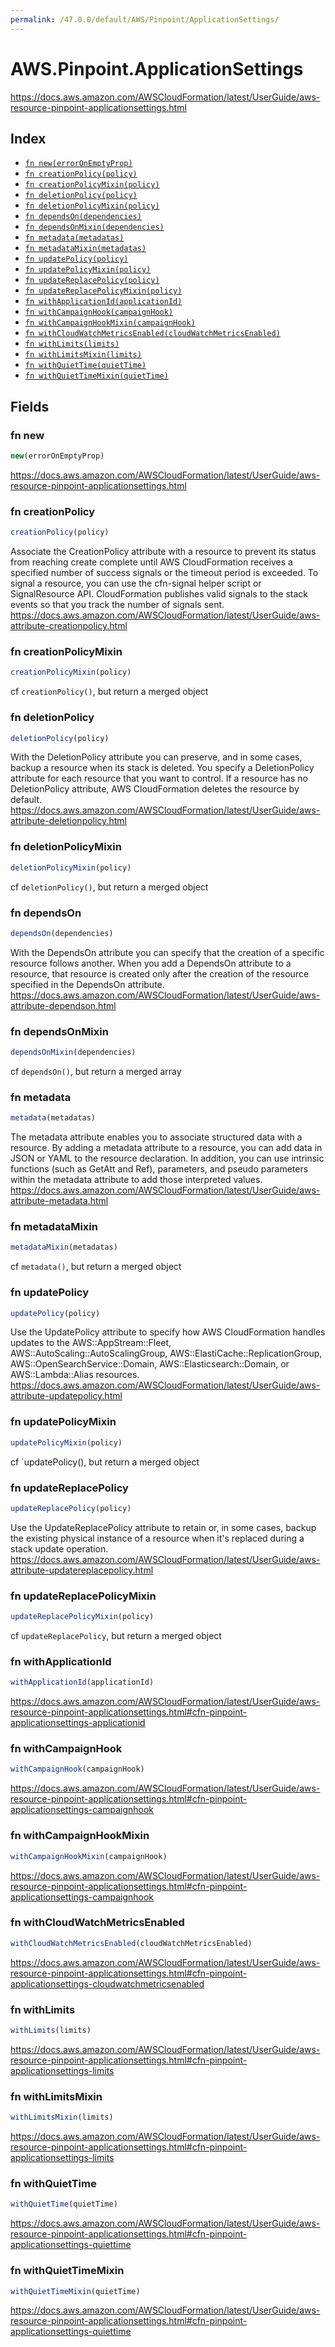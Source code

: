 ```yaml
---
permalink: /47.0.0/default/AWS/Pinpoint/ApplicationSettings/
---
```


# AWS.Pinpoint.ApplicationSettings

https://docs.aws.amazon.com/AWSCloudFormation/latest/UserGuide/aws-resource-pinpoint-applicationsettings.html

## Index

* [`fn new(errorOnEmptyProp)`](#fn-new)
* [`fn creationPolicy(policy)`](#fn-creationpolicy)
* [`fn creationPolicyMixin(policy)`](#fn-creationpolicymixin)
* [`fn deletionPolicy(policy)`](#fn-deletionpolicy)
* [`fn deletionPolicyMixin(policy)`](#fn-deletionpolicymixin)
* [`fn dependsOn(dependencies)`](#fn-dependson)
* [`fn dependsOnMixin(dependencies)`](#fn-dependsonmixin)
* [`fn metadata(metadatas)`](#fn-metadata)
* [`fn metadataMixin(metadatas)`](#fn-metadatamixin)
* [`fn updatePolicy(policy)`](#fn-updatepolicy)
* [`fn updatePolicyMixin(policy)`](#fn-updatepolicymixin)
* [`fn updateReplacePolicy(policy)`](#fn-updatereplacepolicy)
* [`fn updateReplacePolicyMixin(policy)`](#fn-updatereplacepolicymixin)
* [`fn withApplicationId(applicationId)`](#fn-withapplicationid)
* [`fn withCampaignHook(campaignHook)`](#fn-withcampaignhook)
* [`fn withCampaignHookMixin(campaignHook)`](#fn-withcampaignhookmixin)
* [`fn withCloudWatchMetricsEnabled(cloudWatchMetricsEnabled)`](#fn-withcloudwatchmetricsenabled)
* [`fn withLimits(limits)`](#fn-withlimits)
* [`fn withLimitsMixin(limits)`](#fn-withlimitsmixin)
* [`fn withQuietTime(quietTime)`](#fn-withquiettime)
* [`fn withQuietTimeMixin(quietTime)`](#fn-withquiettimemixin)

## Fields

### fn new

```ts
new(errorOnEmptyProp)
```

https://docs.aws.amazon.com/AWSCloudFormation/latest/UserGuide/aws-resource-pinpoint-applicationsettings.html

### fn creationPolicy

```ts
creationPolicy(policy)
```

Associate the CreationPolicy attribute with a resource to prevent its status from reaching create complete until AWS CloudFormation receives a specified number of success signals or the timeout period is exceeded. To signal a resource, you can use the cfn-signal helper script or SignalResource API. CloudFormation publishes valid signals to the stack events so that you track the number of signals sent. 
https://docs.aws.amazon.com/AWSCloudFormation/latest/UserGuide/aws-attribute-creationpolicy.html

### fn creationPolicyMixin

```ts
creationPolicyMixin(policy)
```

cf `creationPolicy()`, but return a merged object

### fn deletionPolicy

```ts
deletionPolicy(policy)
```

With the DeletionPolicy attribute you can preserve, and in some cases, backup a resource when its stack is deleted. You specify a DeletionPolicy attribute for each resource that you want to control. If a resource has no DeletionPolicy attribute, AWS CloudFormation deletes the resource by default. 
https://docs.aws.amazon.com/AWSCloudFormation/latest/UserGuide/aws-attribute-deletionpolicy.html

### fn deletionPolicyMixin

```ts
deletionPolicyMixin(policy)
```

cf `deletionPolicy()`, but return a merged object

### fn dependsOn

```ts
dependsOn(dependencies)
```

With the DependsOn attribute you can specify that the creation of a specific resource follows another. When you add a DependsOn attribute to a resource, that resource is created only after the creation of the resource specified in the DependsOn attribute. 
https://docs.aws.amazon.com/AWSCloudFormation/latest/UserGuide/aws-attribute-dependson.html

### fn dependsOnMixin

```ts
dependsOnMixin(dependencies)
```

cf `dependsOn()`, but return a merged array

### fn metadata

```ts
metadata(metadatas)
```

The metadata attribute enables you to associate structured data with a resource. By adding a metadata attribute to a resource, you can add data in JSON or YAML to the resource declaration. In addition, you can use intrinsic functions (such as GetAtt and Ref), parameters, and pseudo parameters within the metadata attribute to add those interpreted values. 
https://docs.aws.amazon.com/AWSCloudFormation/latest/UserGuide/aws-attribute-metadata.html

### fn metadataMixin

```ts
metadataMixin(metadatas)
```

cf `metadata()`, but return a merged object

### fn updatePolicy

```ts
updatePolicy(policy)
```

Use the UpdatePolicy attribute to specify how AWS CloudFormation handles updates to the AWS::AppStream::Fleet, AWS::AutoScaling::AutoScalingGroup, AWS::ElastiCache::ReplicationGroup, AWS::OpenSearchService::Domain, AWS::Elasticsearch::Domain, or AWS::Lambda::Alias resources. 
https://docs.aws.amazon.com/AWSCloudFormation/latest/UserGuide/aws-attribute-updatepolicy.html

### fn updatePolicyMixin

```ts
updatePolicyMixin(policy)
```

cf `updatePolicy(), but return a merged object

### fn updateReplacePolicy

```ts
updateReplacePolicy(policy)
```

Use the UpdateReplacePolicy attribute to retain or, in some cases, backup the existing physical instance of a resource when it's replaced during a stack update operation. 
https://docs.aws.amazon.com/AWSCloudFormation/latest/UserGuide/aws-attribute-updatereplacepolicy.html

### fn updateReplacePolicyMixin

```ts
updateReplacePolicyMixin(policy)
```

cf `updateReplacePolicy`, but return a merged object

### fn withApplicationId

```ts
withApplicationId(applicationId)
```

https://docs.aws.amazon.com/AWSCloudFormation/latest/UserGuide/aws-resource-pinpoint-applicationsettings.html#cfn-pinpoint-applicationsettings-applicationid

### fn withCampaignHook

```ts
withCampaignHook(campaignHook)
```

https://docs.aws.amazon.com/AWSCloudFormation/latest/UserGuide/aws-resource-pinpoint-applicationsettings.html#cfn-pinpoint-applicationsettings-campaignhook

### fn withCampaignHookMixin

```ts
withCampaignHookMixin(campaignHook)
```

https://docs.aws.amazon.com/AWSCloudFormation/latest/UserGuide/aws-resource-pinpoint-applicationsettings.html#cfn-pinpoint-applicationsettings-campaignhook

### fn withCloudWatchMetricsEnabled

```ts
withCloudWatchMetricsEnabled(cloudWatchMetricsEnabled)
```

https://docs.aws.amazon.com/AWSCloudFormation/latest/UserGuide/aws-resource-pinpoint-applicationsettings.html#cfn-pinpoint-applicationsettings-cloudwatchmetricsenabled

### fn withLimits

```ts
withLimits(limits)
```

https://docs.aws.amazon.com/AWSCloudFormation/latest/UserGuide/aws-resource-pinpoint-applicationsettings.html#cfn-pinpoint-applicationsettings-limits

### fn withLimitsMixin

```ts
withLimitsMixin(limits)
```

https://docs.aws.amazon.com/AWSCloudFormation/latest/UserGuide/aws-resource-pinpoint-applicationsettings.html#cfn-pinpoint-applicationsettings-limits

### fn withQuietTime

```ts
withQuietTime(quietTime)
```

https://docs.aws.amazon.com/AWSCloudFormation/latest/UserGuide/aws-resource-pinpoint-applicationsettings.html#cfn-pinpoint-applicationsettings-quiettime

### fn withQuietTimeMixin

```ts
withQuietTimeMixin(quietTime)
```

https://docs.aws.amazon.com/AWSCloudFormation/latest/UserGuide/aws-resource-pinpoint-applicationsettings.html#cfn-pinpoint-applicationsettings-quiettime